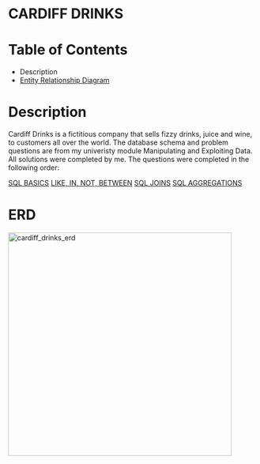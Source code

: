 # CARDIFF DRINKS

# Table of Contents
  - Description
  - [Entity Relationship Diagram](https://github.com/luca28-04/sql-problem-challenges/blob/main/Cardiff%20Drinks/README.md#erd)

#

# Description
Cardiff Drinks is a fictitious company that sells fizzy drinks, juice and wine, to customers all
over the world. The database schema and problem questions are from my univeristy module Manipulating and Exploiting Data. 
All solutions were completed by me.  The questions were completed in the following order: 

[SQL BASICS](https://github.com/luca28-04/sql-problem-challenges/blob/main/Cardiff%20Drinks/%231%20SQL%20BASICS.md) 
[LIKE, IN, NOT, BETWEEN](https://github.com/luca28-04/sql-problem-challenges/blob/main/Cardiff%20Drinks/%232%20LIKE%2C%20IN%2C%20NOT%2C%20BETWEEN.md)
[SQL JOINS](https://github.com/luca28-04/sql-problem-challenges/blob/main/Cardiff%20Drinks/%233%20SQL%20JOINS)
[SQL AGGREGATIONS](https://github.com/luca28-04/sql-problem-challenges/blob/main/Cardiff%20Drinks/%234%20SQL%20AGGREGATIONS.md)

# ERD
<img width="452" alt="cardiff_drinks_erd" src="https://github.com/luca28-04/SQL-PROBLEM-CHALLENGES/assets/109167297/9f9dbd35-6d9f-478e-a7c3-1a429bb86b8d">




